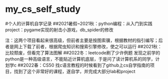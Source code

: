 # my_cs_self_study
#个人的计算机自学记录
##2021暑假~2021秋：python编程：从入门到实践
  project：pygame实现的射击小游戏，db_spider的修改
 
  注：这两个项目看起来很高级，但前者主要是按图索骥，根据教材的指引编写；后者是网上下载了前者，根据爬虫知识和搜索引擎修改，使之可以运行
 ##2021秋：比较颓废，但看完了算法图解
 ##2022冬：leetcode刷了少许例题
  发现之前学的python是一种高级语言，不能贴近计算机底层，于是问了读计算机系的同学，计划学c
 ##2022春：CS50
  找c语言教程的时候看到了github上cs自学指南的项目，找到了这个非常好的课程，遂自学，并完成大部分lab和project
